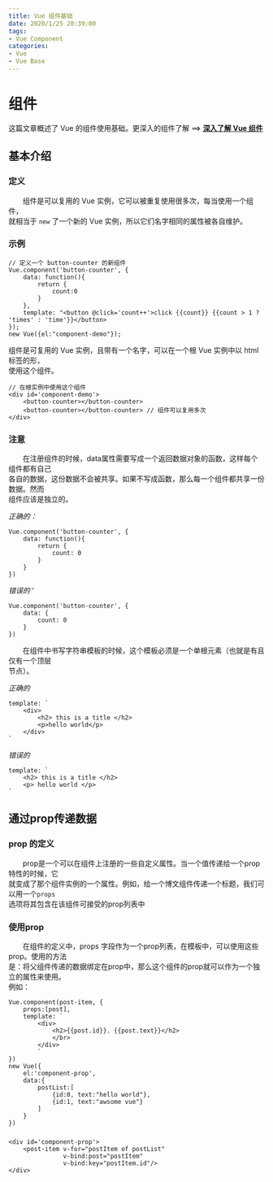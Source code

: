 ```yaml
---
title: Vue 组件基础
date: 2020/1/25 20:39:00
tags:
- Vue Component
categories:
- Vue 
- Vue Base
---
```


# 组件

这篇文章概述了 Vue 的组件使用基础。更深入的组件了解 ==> [**深入了解 Vue 组件**](/yukino-blog/Vue/Vue-Base/advanced-component/)

## 基本介绍

### 定义
&emsp;&emsp;组件是可以复用的 Vue 实例，它可以被重复使用很多次，每当使用一个组件，  
就相当于 `new` 了一个新的 Vue 实例，所以它们名字相同的属性被各自维护。

### 示例
    // 定义一个 button-counter 的新组件
    Vue.component('button-counter', {
        data: function(){
            return {
                count:0
            }
        },
        template: "<button @click='count++'>click {{count}} {{count > 1 ? 'times' : 'time'}}</button>
    });
    new Vue({el:"component-demo"});

组件是可复用的 Vue 实例，且带有一个名字，可以在一个根 Vue 实例中以 html 标签的形，  
使用这个组件。
    
    // 在根实例中使用这个组件
    <div id='component-demo'>
        <button-counter></button-counter>
        <button-counter></button-counter> // 组件可以复用多次
    </div>

### **注意**
&emsp;&emsp;在注册组件的时候，data属性需要写成一个返回数据对象的函数，这样每个组件都有自己  
各自的数据，这份数据不会被共享。如果不写成函数，那么每一个组件都共享一份数据。然而  
组件应该是独立的。

*正确的：*  

    Vue.component('button-counter', {   
        data: function(){   
            return {    
                count: 0    
            }   
        }   
    })  

*错误的*  ‘

    Vue.component('button-counter', {
        data: {
            count: 0
        }
    })


&emsp;&emsp;在组件中书写字符串模板的时候，这个模板必须是一个单根元素（也就是有且仅有一个顶层  
节点）。

*正确的*

    template: `
        <div>
            <h2> this is a title </h2>
            <p>hello world</p>
        </div>
    `

*错误的*

```
template: `
    <h2> this is a title </h2>
    <p> hello world </p>
`
```


## 通过prop传递数据
### prop 的定义
&emsp;&emsp;prop是一个可以在组件上注册的一些自定义属性。当一个值传递给一个prop特性的时候，它   
就变成了那个组件实例的一个属性。例如，给一个博文组件传递一个标题，我们可以用一个`props`  
选项将其包含在该组件可接受的prop列表中

### 使用prop

&emsp;&emsp;在组件的定义中，props 字段作为一个prop列表，在模板中，可以使用这些prop。使用的方法  
是：将父组件传递的数据绑定在prop中，那么这个组件的prop就可以作为一个独立的属性来使用。  
例如：

```
Vue.component(post-item, {
    props:[post],
    template: `
        <div>
            <h2>{{post.id}}. {{post.text}}</h2>
            </br>
        </div>
        `
})
new Vue({
    el:'component-prop',
    data:{
        postList:[
            {id:0, text:"hello world"},
            {id:1, text:"awsome vue"}
        ]
    }
})
```

###

    <div id='component-prop'>
        <post-item v-for="postItem of postList"
                   v-bind:post="postItem"
                   v-bind:key="postItem.id"/>
    </div>












